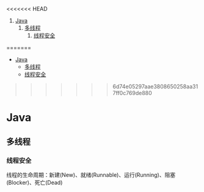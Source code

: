 <<<<<<< HEAD
<!-- MarkdownTOC -->

1. [Java](#java)
    1. [多线程](#多线程)
        1. [线程安全](#线程安全)

<!-- /MarkdownTOC -->


=======
<!-- GFM-TOC -->
* [Java](#Java)
    * [多线程](#多线程)
    * [线程安全](#线程安全)
<!-- GFM-TOC -->
>>>>>>> 6d74e05297aae3808650258aa317ff0c769de880
# Java
## 多线程
### 线程安全
线程的生命周期：新建(New)、就绪(Runnable)、运行(Running)、阻塞(Blocker)、死亡(Dead)

